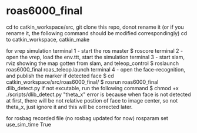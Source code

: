 # roas6000_final
cd to catkin_workspace/src, git clone this repo, donot rename it (or if you rename it, the following command should be modified correspondingly)
cd to catkin_workspace, catkin_make

for vrep simulation
terminal 1 - start the ros master
$ roscore
terminal 2 - open the vrep, load the env.ttt, start the simulation
terminal 3 - start slam, rviz showing the map gotten from slam, and teleop_control
$ roslaunch roas6000_final roas_teleop.launch 
terminal 4 - open the face-recognition, and publish the marker if detected face
$ cd catkin_workspace/src/roas6000_final/
$ rosrun roas6000_final dlib_detect.py
if not excutable, run the following command
$ chmod +x ./scripts/dlib_detect.py
"theta_x" error is because when face is not detected at first, there will be not relative postion of face to image center, so not theta_x, just ignore it and this will be corrected later.

for rosbag recorded file (no rosbag updated for now)
rosparam set use_sim_time True
